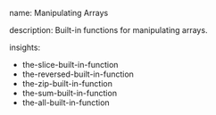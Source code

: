 name: Manipulating Arrays

description: Built-in functions for manipulating arrays.

insights:
  - the-slice-built-in-function
  - the-reversed-built-in-function
  - the-zip-built-in-function
  - the-sum-built-in-function
  - the-all-built-in-function
